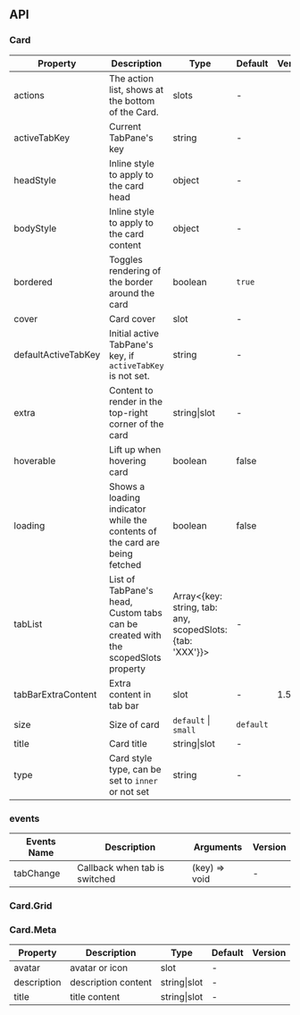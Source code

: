 ## API

### Card

| Property | Description | Type | Default | Version |
| --- | --- | --- | --- | --- |
| actions | The action list, shows at the bottom of the Card. | slots | - |  |
| activeTabKey | Current TabPane's key | string | - |  |
| headStyle | Inline style to apply to the card head | object | - |  |
| bodyStyle | Inline style to apply to the card content | object | - |  |
| bordered | Toggles rendering of the border around the card | boolean | `true` |  |
| cover | Card cover | slot | - |  |
| defaultActiveTabKey | Initial active TabPane's key, if `activeTabKey` is not set. | string | - |  |
| extra | Content to render in the top-right corner of the card | string\|slot | - |  |
| hoverable | Lift up when hovering card | boolean | false |  |
| loading | Shows a loading indicator while the contents of the card are being fetched | boolean | false |  |
| tabList | List of TabPane's head, Custom tabs can be created with the scopedSlots property | Array<{key: string, tab: any, scopedSlots: {tab: 'XXX'}}> | - |  |
| tabBarExtraContent | Extra content in tab bar | slot | - | 1.5.0 |
| size | Size of card | `default` \| `small` | `default` |  |
| title | Card title | string\|slot | - |  |
| type | Card style type, can be set to `inner` or not set | string | - |  |

### events

| Events Name | Description                   | Arguments     | Version |
| ----------- | ----------------------------- | ------------- | ------- |
| tabChange   | Callback when tab is switched | (key) => void | -       |  |

### Card.Grid

### Card.Meta

| Property    | Description         | Type         | Default | Version |
| ----------- | ------------------- | ------------ | ------- | ------- |
| avatar      | avatar or icon      | slot         | -       |         |
| description | description content | string\|slot | -       |         |
| title       | title content       | string\|slot | -       |         |
